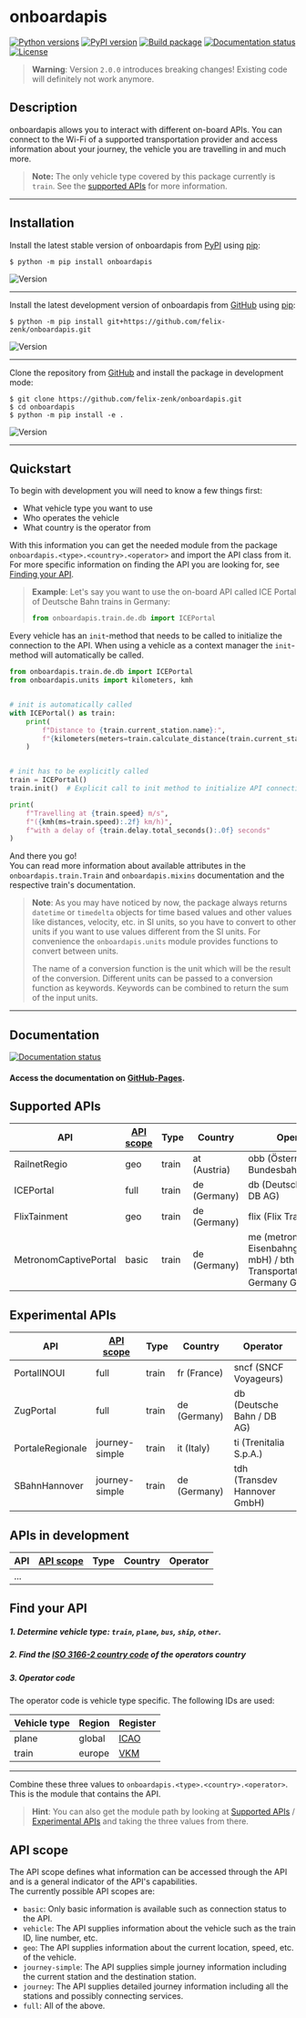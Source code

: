 onboardapis
===

[![Python versions](https://img.shields.io/pypi/pyversions/onboardapis)](https://pypi.org/project/onboardapis)
[![PyPI version](https://badge.fury.io/py/onboardapis.svg)](https://pypi.org/project/onboardapis)
[![Build package](https://github.com/felix-zenk/onboardapis/actions/workflows/build.yml/badge.svg)](https://github.com/felix-zenk/onboardapis/actions/workflows/build.yml)
[![Documentation status](https://img.shields.io/github/actions/workflow/status/felix-zenk/onboardapis/docs.yml?label=docs)](https://felix-zenk.github.io/onboardapis/docs/)
[![License](https://img.shields.io/github/license/felix-zenk/onboardapis)](https://github.com/felix-zenk/onboardapis/blob/main/LICENSE)

> **Warning**: Version `2.0.0` introduces breaking changes! Existing code will definitely not work anymore.

## Description

onboardapis allows you to interact with different on-board APIs.
You can connect to the Wi-Fi of a supported transportation provider
and access information about your journey, the vehicle you are travelling in and much more.

> **Note:** The only vehicle type covered by this package currently is `train`.
> See the [supported APIs](#supported-apis) for more information.

---

## Installation

Install the latest stable version of onboardapis
from [PyPI](https://pypi.org/project/onboardapis)
using [pip](https://pip.pypa.io/en/stable/installation/):

```shell
$ python -m pip install onboardapis
```

![Version](https://img.shields.io/pypi/v/onboardapis?label=%20)

---

Install the latest development version of onboardapis
from [GitHub](https://github.com/felix-zenk/onboardapis)
using [pip](https://pip.pypa.io/en/stable/installation/):

```shell
$ python -m pip install git+https://github.com/felix-zenk/onboardapis.git
```

![Version](https://img.shields.io/badge/v2.0.0-%20?color=1081c2)

---

Clone the repository
from [GitHub](https://github.com/felix-zenk/onboardapis)
and install the package in development mode:

```shell
$ git clone https://github.com/felix-zenk/onboardapis.git
$ cd onboardapis
$ python -m pip install -e .
```

![Version](https://img.shields.io/badge/v2.0.0-%20?color=1081c2)

---

## Quickstart

To begin with development you will need to know a few things first:

* What vehicle type you want to use
* Who operates the vehicle
* What country is the operator from

With this information you can get the needed module from the package 
``onboardapis.<type>.<country>.<operator>`` and import the API class from it.
For more specific information on finding the API you are looking for,
see [Finding your API](#find-your-api).

> **Example**: Let's say you want to use the on-board API called ICE Portal of Deutsche Bahn trains in Germany:
> ```python
> from onboardapis.train.de.db import ICEPortal
> ```

Every vehicle has an ``init``-method that needs to be called to initialize the connection to the API.
When using a vehicle as a context manager the ``init``-method will automatically be called.

```python
from onboardapis.train.de.db import ICEPortal
from onboardapis.units import kilometers, kmh


# init is automatically called
with ICEPortal() as train:
    print(
        f"Distance to {train.current_station.name}:",
        f"{kilometers(meters=train.calculate_distance(train.current_station)):.1f} km"
    )


# init has to be explicitly called
train = ICEPortal()
train.init()  # Explicit call to init method to initialize API connection

print(
    f"Travelling at {train.speed} m/s",
    f"({kmh(ms=train.speed):.2f} km/h)",
    f"with a delay of {train.delay.total_seconds():.0f} seconds"
)
```

And there you go!  
You can read more information about available attributes in the ``onboardapis.train.Train`` and ``onboardapis.mixins`` documentation
and the respective train's documentation.

> **Note**: As you may have noticed by now, the package always returns `datetime` or `timedelta` objects for time based values
> and other values like distances, velocity, etc. in SI units,
> so you have to convert to other units if you want to use values different from the SI units.
> For convenience the ``onboardapis.units`` module provides functions to convert between units.
>
> The name of a conversion function is the unit which will be the result of the conversion.
> Different units can be passed to a conversion function as keywords.
> Keywords can be combined to return the sum of the input units.

---

## Documentation
[![Documentation status](https://img.shields.io/github/actions/workflow/status/felix-zenk/onboardapis/docs.yml?label=docs)](https://felix-zenk.github.io/onboardapis/docs/)

#### Access the documentation on [GitHub-Pages](https://felix-zenk.github.io/onboardapis/docs/).


## Supported APIs

| API                   | [API scope](#api-scope) | Type  | Country      | Operator                                                                           |
|-----------------------|-------------------------|-------|--------------|------------------------------------------------------------------------------------|
| RailnetRegio          | geo                     | train | at (Austria) | obb (Österreichische Bundesbahnen)                                                 |
| ICEPortal             | full                    | train | de (Germany) | db (Deutsche Bahn / DB AG)                                                         |
| FlixTainment          | geo                     | train | de (Germany) | flix (Flix Train GmbH)                                                             |
| MetronomCaptivePortal | basic                   | train | de (Germany) | me (metronom Eisenbahngesellschaft mbH) / bth (ALSTOM Transportation Germany GmbH) |

## Experimental APIs

| API              | [API scope](#api-scope) | Type  | Country      | Operator                     |
|------------------|-------------------------|-------|--------------|------------------------------|
| PortalINOUI      | full                    | train | fr (France)  | sncf (SNCF Voyageurs)        |
| ZugPortal        | full                    | train | de (Germany) | db (Deutsche Bahn / DB AG)   |
| PortaleRegionale | journey-simple          | train | it (Italy)   | ti (Trenitalia S.p.A.)       |
| SBahnHannover    | journey-simple          | train | de (Germany) | tdh (Transdev Hannover GmbH) |

## APIs in development

| API  | [API scope](#api-scope) | Type  | Country | Operator |
|------|-------------------------|-------|---------|----------|
| ...  |                         |       |         |          |

## Find your API

##### 1. Determine vehicle type: ``train``, ``plane``, ``bus``, ``ship``, ``other``.
##### 2. Find the [ISO 3166-2 country code](https://en.wikipedia.org/wiki/ISO_3166-2#Current_codes) of the operators country
##### 3. Operator code

The operator code is vehicle type specific. The following IDs are used:

| Vehicle type | Region | Register                                                    |
|--------------|--------|-------------------------------------------------------------|
| plane        | global | [ICAO](https://en.wikipedia.org/wiki/List_of_airline_codes) |
| train        | europe | [VKM](https://www.era.europa.eu/domains/registers/vkm_en)   |

---

Combine these three values to `onboardapis.<type>.<country>.<operator>`.
This is the module that contains the API.

> **Hint**: You can also get the module path by looking at [Supported APIs](#supported-apis)
> / [Experimental APIs](#experimental-apis) and taking the three values from there.

## API scope

The API scope defines what information can be accessed through the API
and is a general indicator of the API's capabilities.  
The currently possible API scopes are:
- ``basic``: Only basic information is available such as connection status to the API.
- ``vehicle``: The API supplies information about the vehicle such as the train ID, line number, etc.
- ``geo``: The API supplies information about the current location, speed, etc. of the vehicle.
- ``journey-simple``: The API supplies simple journey information including the current station and the destination station.
- ``journey``: The API supplies detailed journey information including all the stations and possibly connecting services.
- ``full``: All of the above.
